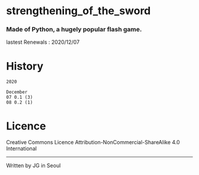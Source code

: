# strengthening_of_the_sword
### Made of Python, a hugely popular flash game.

lastest Renewals : 2020/12/07

# History

```
2020

December
07 0.1 (3)
08 0.2 (1)
```

# Licence

 Creative Commons Licence Attribution-NonCommercial-ShareAlike 4.0 International
 
---
 
 Written by JG in Seoul
